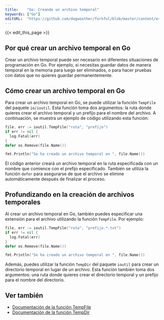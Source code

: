 ```yaml
---
title:    "Go: Creando un archivo temporal"
keywords: ["Go"]
editURL:  "https://github.com/dogweather/forkful/blob/master/content/es/go/creating-a-temporary-file.md"
---
```


{{< edit_this_page >}}

## Por qué crear un archivo temporal en Go

Crear un archivo temporal puede ser necesario en diferentes situaciones de programación en Go. Por ejemplo, si necesitas guardar datos de manera temporal en la memoria para luego ser eliminados, o para hacer pruebas con datos que no quieres guardar permanentemente.

## Cómo crear un archivo temporal en Go

Para crear un archivo temporal en Go, se puede utilizar la función `TempFile` del paquete `io/ioutil`. Esta función toma dos argumentos: la ruta donde quieres crear el archivo temporal y un prefijo para el nombre del archivo. A continuación, se muestra un ejemplo de código utilizando esta función:

```Go
file, err := ioutil.TempFile("ruta", "prefijo")
if err != nil {
  log.Fatal(err)
}
defer os.Remove(file.Name())

fmt.Println("Se ha creado un archivo temporal en ", file.Name())
```

El código anterior creará un archivo temporal en la ruta especificada con un nombre que comience con el prefijo especificado. También se utiliza la función `defer` para asegurarse de que el archivo se elimine automáticamente después de finalizar el proceso.

## Profundizando en la creación de archivos temporales

Al crear un archivo temporal en Go, también puedes especificar una extensión para el archivo utilizando la función `TempFile`. Por ejemplo:

```Go
file, err := ioutil.TempFile("ruta", "prefijo.*.txt")
if err != nil {
  log.Fatal(err)
}
defer os.Remove(file.Name())

fmt.Println("Se ha creado un archivo temporal en ", file.Name())
```

Además, puedes utilizar la función `TempDir` del paquete `ioutil` para crear un directorio temporal en lugar de un archivo. Esta función también toma dos argumentos: una ruta donde quieres crear el directorio temporal y un prefijo para el nombre del directorio.

## Ver también

- [Documentación de la función TempFile](https://golang.org/pkg/io/ioutil/#TempFile)
- [Documentación de la función TempDir](https://golang.org/pkg/io/ioutil/#TempDir)